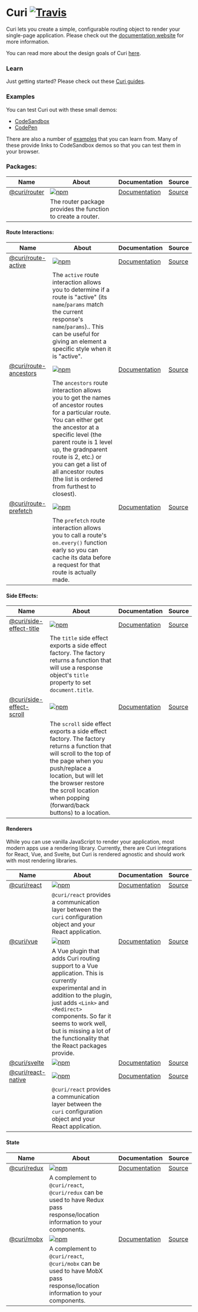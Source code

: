 # Curi [![Travis][build-badge]][build]

Curi lets you create a simple, configurable routing object to render your single-page application. Please check out the [documentation website](https://curi.js.org/) for more information.

You can read more about the design goals of Curi [here](DESIGN_GOALS.md).

### Learn

Just getting started? Please check out these [Curi guides](https://curi.js.org/guides/getting-started/).

<!--For a reference to some of the terms used with Curi, please see the [glossary](./docs/GLOSSARY.md)-->

### Examples

You can test Curi out with these small demos:
* [CodeSandbox](https://codesandbox.io/embed/gLX5W2gvj)
* [CodePen](https://codepen.io/pshrmn/pen/mmebOK)

There are also a number of [examples](/examples) that you can learn from. Many of these provide links to CodeSandbox demos so that you can test them in your browser.

### Packages:

|Name|About|Documentation|Source|
|---|---|---|---|
|[@curi/router](/packages/router)|[![npm][@curi/router-version-badge]][npm-@curi/router]|[Documentation](https://curi.js.org/packages/@curi/router/)|[Source](/packages/router/src)|
||The router package provides the function to create a router.|

#### Route Interactions:

|Name|About|Documentation|Source|
|---|---|---|---|
|[@curi/route-active](/packages/interactions/route-active)|[![npm][@curi/route-active-version-badge]][npm-@curi/route-active]|[Documentation](https://curi.js.org/packages/@curi/addon-active/)|[Source](/packages/interactions/route-active/src)|
||The `active` route interaction allows you to determine if a route is "active" (its `name`/`params` match the current response's `name`/`params`).. This can be useful for giving an element a specific style when it is "active".|
|[@curi/route-ancestors](/packages/interactions/route-ancestors)|[![npm][@curi/route-ancestors-version-badge]][npm-@curi/route-ancestors]|[Documentation](https://curi.js.org/packages/@curi/route-ancestors/)|[Source](/packages/interactions/route-ancestors/src)|
||The `ancestors` route interaction allows you to get the names of ancestor routes for a particular route. You can either get the ancestor at a specific level (the parent route is 1 level up, the gradnparent route is 2, etc.) or you can get a list of all ancestor routes (the list is ordered from furthest to closest).|
|[@curi/route-prefetch](/packages/interactions/route-prefetch)|[![npm][@curi/route-prefetch-version-badge]][npm-@curi/route-prefetch]|[Documentation](https://curi.js.org/packages/@curi/addon-prefetch/)|[Source](/packages/interactions/route-prefetch/src)|
||The `prefetch` route interaction allows you to call a route's `on.every()` function early so you can cache its data before a request for that route is actually made.|

#### Side Effects:

|Name|About|Documentation|Source|
|---|---|---|---|
|[@curi/side-effect-title](/packages/side-effects/side-effect-title)|[![npm][@curi/side-effect-title-version-badge]][npm-@curi/side-effect-title]|[Documentation](https://curi.js.org/packages/@curi/side-effect-title/)|[Source](/packages/side-effects/side-effect-title/src)|
||The `title` side effect exports a side effect factory. The factory returns a function that will use a response object's `title` property to set `document.title`.|
|[@curi/side-effect-scroll](/packages/side-effects/side-effect-scroll)|[![npm][@curi/side-effect-scroll-version-badge]][npm-@curi/side-effect-scroll]|[Documentation](https://curi.js.org/packages/@curi/side-effect-scroll/)|[Source](/packages/side-effects/side-effect-scroll/src)|
||The `scroll` side effect exports a side effect factory. The factory returns a function that will scroll to the top of the page when you push/replace a location, but will let the browser restore the scroll location when popping (forward/back buttons) to a location.|

#### Renderers

While you can use vanilla JavaScript to render your application, most modern apps use a rendering library. Currently, there are Curi integrations for React, Vue, and Svelte, but Curi is rendered agnostic and should work with most rendering libraries.

|Name|About|Documentation|Source|
|---|---|---|---|
|[@curi/react](/packages/react)|[![npm][@curi/react-version-badge]][npm-@curi/react]|[Documentation](https://curi.js.org/packages/@curi/react/)|[Source](/packages/react/src)|
||`@curi/react` provides a communication layer between the `curi` configuration object and your React application.|
|[@curi/vue](/packages/vue)|[![npm][@curi/vue-version-badge]][npm-@curi/vue]|[Documentation](https://curi.js.org/packages/@curi/vue/)|[Source](/packages/vue/src)|
||A Vue plugin that adds Curi routing support to a Vue application. This is currently experimental and in addition to the plugin, just adds `<Link>` and `<Redirect>` components. So far it seems to work well, but is missing a lot of the functionality that the React packages provide.|
|[@curi/svelte](/packages/svelte)|[![npm][@curi/svelte-version-badge]][npm-@curi/svelte]|[Documentation](https://curi.js.org/packages/@curi/svelte/)|[Source](/packages/svelte/src)|
|[@curi/react-native](/packages/react-native)|[![npm][@curi/react-native-version-badge]][npm-@curi/react-native]|[Documentation](https://curi.js.org/packages/@curi/react-native/)|[Source](/packages/react-native/src)|
||`@curi/react` provides a communication layer between the `curi` configuration object and your React application.|

#### State

|Name|About|Documentation|Source|
|---|---|---|---|
|[@curi/redux](/packages/redux)|[![npm][@curi/redux-version-badge]][npm-@curi/redux]|[Documentation](https://curi.js.org/packages/@curi/redux/)|[Source](/packages/redux/src)|
||A complement to `@curi/react`, `@curi/redux` can be used to have Redux pass response/location information to your components.|
|[@curi/mobx](/packages/mobx)|[![npm][@curi/mobx-version-badge]][npm-@curi/mobx]|[Documentation](https://curi.js.org/packages/@curi/mobx/)|[Source](/packages/mobx/src)|
||A complement to `@curi/react`, `@curi/mobx` can be used to have MobX pass response/location information to your components.|

[build-badge]: https://img.shields.io/travis/pshrmn/curi/master.svg
[build]: https://travis-ci.org/pshrmn/curi

[@curi/router-version-badge]: https://img.shields.io/npm/v/@curi/router.svg
[npm-@curi/router]: https://npmjs.com/package/@curi/router

[@curi/route-prefetch-version-badge]: https://img.shields.io/npm/v/@curi/route-prefetch.svg
[npm-@curi/route-prefetch]: https://npmjs.com/package/@curi/route-prefetch

[@curi/route-active-version-badge]: https://img.shields.io/npm/v/@curi/route-active.svg
[npm-@curi/route-active]: https://npmjs.com/package/@curi/route-active

[@curi/route-ancestors-version-badge]: https://img.shields.io/npm/v/@curi/route-ancestors.svg
[npm-@curi/route-ancestors]: https://npmjs.com/package/@curi/route-ancestors

[@curi/side-effect-title-version-badge]: https://img.shields.io/npm/v/@curi/side-effect-title.svg
[npm-@curi/side-effect-title]: https://npmjs.com/package/@curi/side-effect-title

[@curi/side-effect-scroll-version-badge]: https://img.shields.io/npm/v/@curi/side-effect-scroll.svg
[npm-@curi/side-effect-scroll]: https://npmjs.com/package/@curi/side-effect-scroll

[@curi/react-version-badge]: https://img.shields.io/npm/v/@curi/react.svg
[npm-@curi/react]: https://npmjs.com/package/@curi/react

[@curi/react-native-version-badge]: https://img.shields.io/npm/v/@curi/react-native.svg
[npm-@curi/react-native]: https://npmjs.com/package/@curi/react-native

[@curi/vue-version-badge]: https://img.shields.io/npm/v/@curi/vue.svg
[npm-@curi/vue]: https://npmjs.com/package/@curi/vue

[@curi/svelte-version-badge]: https://img.shields.io/npm/v/@curi/svelte.svg
[npm-@curi/svelte]: https://npmjs.com/package/@curi/svelte

[@curi/redux-version-badge]: https://img.shields.io/npm/v/@curi/redux.svg
[npm-@curi/redux]: https://npmjs.com/package/@curi/redux

[@curi/mobx-version-badge]: https://img.shields.io/npm/v/@curi/mobx.svg
[npm-@curi/mobx]: https://npmjs.com/package/@curi/mobx

